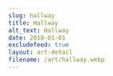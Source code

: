 ```yaml
---
slug: hallway
title: Hallway
alt_text: Hallway
date: 2018-01-01
excludefeed: true
layout: art-detail
filename: /art/hallway.webp
---
```

